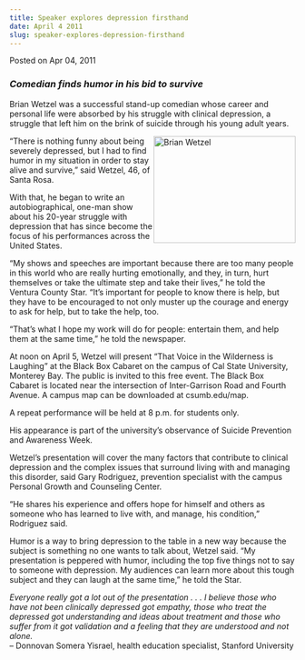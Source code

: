 ```yaml
---
title: Speaker explores depression firsthand
date: April 4 2011
slug: speaker-explores-depression-firsthand
---
```


 



<span class="date">Posted on Apr 04, 2011    </span>
<h3><em>Comedian finds humor in his bid to survive</em></h3>
<p>Brian Wetzel was a successful stand-up comedian whose career and
personal life were absorbed by his struggle with clinical
depression, a struggle that left him on the brink of suicide
through his young adult years.</p>
<p><img alt="Brian Wetzel" src="https://news.csumb.edu/sites/default/files/65/attachments/news/images/brian_wetzel.jpg" style="float:right; width:250px; height:188px">&#x201C;There is nothing
funny about being severely depressed, but I had to find humor in my
situation in order to stay alive and survive,&#x201D; said Wetzel, 46, of
Santa Rosa.</img></p>
<p>With that, he began to write an autobiographical, one-man show
about his 20-year struggle with depression that has since become
the focus of his performances across the United States.</p>
<p>&#x201C;My shows and speeches are important because there are too many
people in this world who are really hurting emotionally, and they,
in turn, hurt themselves or take the ultimate step and take their
lives,&#x201D; he told the Ventura County Star. &#x201C;It&#x2019;s important for people
to know there is help, but they have to be encouraged to not only
muster up the courage and energy to ask for help, but to take the
help, too.</p>
<p>&#x201C;That&#x2019;s what I hope my work will do for people: entertain them,
and help them at the same time,&#x201D; he told the newspaper.</p>
<p>At noon on April 5, Wetzel will present &#x201C;That Voice in the
Wilderness is Laughing&#x201D; at the Black Box Cabaret on the campus of
Cal State University, Monterey Bay. The public is invited to this
free event. The Black Box Cabaret is located near the intersection
of Inter-Garrison Road and Fourth Avenue. A campus map can be
downloaded at csumb.edu/map.</p>
<p>A repeat performance will be held at 8 p.m. for students
only.</p>
<p>His appearance is part of the university&#x2019;s observance of Suicide
Prevention and Awareness Week.</p>
<p>Wetzel&#x2019;s presentation will cover the many factors that
contribute to clinical depression and the complex issues that
surround living with and managing this disorder, said Gary
Rodriguez, prevention specialist with the campus Personal Growth
and Counseling Center.</p>
<p>&#x201C;He shares his experience and offers hope for himself and others
as someone who has learned to live with, and manage, his
condition,&#x201D; Rodriguez said.</p>
<p>Humor is a way to bring depression to the table in a new way
because the subject is something no one wants to talk about, Wetzel
said. &#x201C;My presentation is peppered with humor, including the top
five things not to say to someone with depression. My audiences can
learn more about this tough subject and they can laugh at the same
time,&#x201D; he told the Star.</p>
<p><em>Everyone really got a lot out of the presentation . . . I
believe those who have not been clinically depressed got empathy,
those who treat the depressed got understanding and ideas about
treatment and those who suffer from it got validation and a feeling
that they are understood and not alone.</em><br>
&#x2013; Donnovan Somera Yisrael, health education specialist, Stanford
University</br></p>





 
